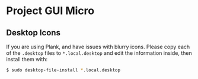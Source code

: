 # Project GUI Micro

## Desktop Icons

If you are using Plank, and have issues with blurry icons. Please copy each of the `.desktop` files to `*.local.desktop` and edit the information inside, then install them with:

```bash
$ sudo desktop-file-install *.local.desktop
```
